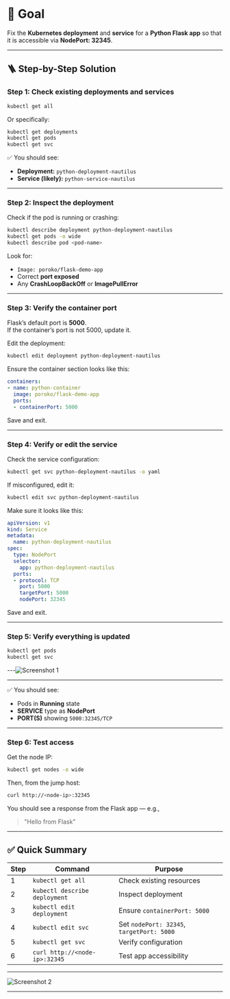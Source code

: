 # 🧭 Goal  

Fix the **Kubernetes deployment** and **service** for a **Python Flask app** so that it is accessible via **NodePort: 32345**.

---

## 🪜 Step-by-Step Solution

### **Step 1: Check existing deployments and services**

```bash
kubectl get all
```

Or specifically:

```bash
kubectl get deployments
kubectl get pods
kubectl get svc
```

✅ You should see:

- **Deployment:** `python-deployment-nautilus`  
- **Service (likely):** `python-service-nautilus`

---

### **Step 2: Inspect the deployment**

Check if the pod is running or crashing:

```bash
kubectl describe deployment python-deployment-nautilus
kubectl get pods -o wide
kubectl describe pod <pod-name>
```

Look for:

- `Image: poroko/flask-demo-app`
- Correct **port exposed**
- Any **CrashLoopBackOff** or **ImagePullError**

---

### **Step 3: Verify the container port**

Flask’s default port is **5000**.  
If the container’s port is not 5000, update it.

Edit the deployment:

```bash
kubectl edit deployment python-deployment-nautilus
```

Ensure the container section looks like this:

```yaml
containers:
- name: python-container
  image: poroko/flask-demo-app
  ports:
  - containerPort: 5000
```

Save and exit.

---

### **Step 4: Verify or edit the service**

Check the service configuration:

```bash
kubectl get svc python-deployment-nautilus -o yaml
```

If misconfigured, edit it:

```bash
kubectl edit svc python-deployment-nautilus
```

Make sure it looks like this:

```yaml
apiVersion: v1
kind: Service
metadata:
  name: python-deployment-nautilus
spec:
  type: NodePort
  selector:
    app: python-deployment-nautilus
  ports:
  - protocol: TCP
    port: 5000
    targetPort: 5000
    nodePort: 32345
```

Save and exit.

---

### **Step 5: Verify everything is updated**

```bash
kubectl get pods
kubectl get svc
```

---![Screenshot 1](assets/whatsapp_2025-10-08_220124.jpeg)

---

✅ You should see:

- Pods in **Running** state  
- **SERVICE** type as **NodePort**  
- **PORT(S)** showing `5000:32345/TCP`

---

### **Step 6: Test access**

Get the node IP:

```bash
kubectl get nodes -o wide
```

Then, from the jump host:

```bash
curl http://<node-ip>:32345
```

You should see a response from the Flask app — e.g.,  
> "Hello from Flask"

---

## ✅ Quick Summary

| Step | Command | Purpose |
|------|----------|----------|
| 1 | `kubectl get all` | Check existing resources |
| 2 | `kubectl describe deployment` | Inspect deployment |
| 3 | `kubectl edit deployment` | Ensure `containerPort: 5000` |
| 4 | `kubectl edit svc` | Set `nodePort: 32345`, `targetPort: 5000` |
| 5 | `kubectl get svc` | Verify configuration |
| 6 | `curl http://<node-ip>:32345` | Test app accessibility |

---
![Screenshot 2](assets/whatsapp_2025-10-08_220124_1.jpeg)

---
